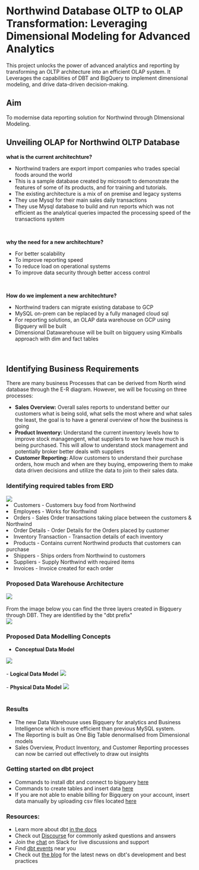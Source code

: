 # Northwind Database OLTP to OLAP Transformation: Leveraging Dimensional Modeling for Advanced Analytics
This project unlocks the power of advanced analytics and reporting by transforming an OLTP architecture into an efficient OLAP system. It Leverages the capabilities of DBT and BigQuery to implement dimensional modeling, and drive data-driven decision-making.

## Aim
To modernise data reporting solution for Northwind through DImensional Modeling.


## Unveiling OLAP for Northwind OLTP Database
<b>what is the current architechture?</b>

- Northwind traders are export import companies who trades special foods around the world
- This is a sample database created by microsoft to demonstrate the features of some of its products, and for training and tutorials.
- The existing architecture is a mix of on premise and legacy systems
- They use Mysql for their main sales daily transactions
- They use Mysql database to build and run reports which was not efficient as the analytical queries impacted the processing speed of the transactions system
<br>

<b>why the need for a new architechture?</b>

- For better scalability
- To improve reporting speed
- To reduce load on operational systems
- To improve data security through better access control
<br>

<b>How do we implement a new architechture?</b>

- Northwind traders can migrate existing database to GCP
- MySQL on-prem can be replaced by a fully managed cloud sql
- For reporting solutions, an OLAP data warehouse on GCP using Bigquery will be built
- Dimensional Datawarehouse will be built on bigquery using Kimballs approach with dim and fact tables
<br>



## Identifying Business Requirements
There are many business Processes that can be derived from North wind database through the E-R diagram. However, we will be focusing on three processes:
- <b>Sales Overview:</b> Overall sales reports to understand better our customers what is being sold, what sells the most where and what sales the least, the goal is to have a general overview of how the business is going
- <b>Product Inventory: </b>
Understand the current inventory levels how to improve stock managengent, what suppliers to we have how much is being purchased. This will allow to understand stock management and potentially broker better deals with suppliers
- <b>Customer Reporting: </b>
Allow customers to understand their purchase orders, how much and when are they buying, empowering them to make data driven decisions and utilize the data to join to their sales data.

### Identifying required tables from ERD
<img src="readme_images/northwind-oltp-erd.png">
<br>
<li>Customers - Customers buy food from Northwind</li>
<li>Employees - Works for Northwind</li>
<li>Orders - Sales Order transactions taking place between the customers & Northwind</li>
<li>Order Details - Order Details for the Orders placed by customer</li>
<li>Inventory Transaction - Transaction details of each inventory</li>
<li>Products - Contains current Northwind products that customers can purchase</li>
<li>Shippers - Ships orders from Northwind to customers</li>
<li>Suppliers - Supply Northwind with required items</li>
<li>Invoices - Invoice created for each order</li>



### Proposed Data Warehouse Architecture
<img src="readme_images/architecture.png">
<br><br>
From the image below you can find the three layers created in Bigquery through DBT. They are identified by the "dbt prefix"
<br>
<img src="readme_images/layers.png">


### Proposed Data Modelling Concepts
- <b>Conceptual Data Model</b>
<img src="readme_images/conceptual_model.png">
<br><br>
- <b>Logical Data Model</b>
<img src="readme_images/logical_model.png">
<br><br>
- <b>Physical Data Model</b>
<img src="readme_images/physical_model.png">
<br><br>


### Results
- The new Data Warehouse uses Bigquery for analytics and Business Intelligence which is more efficient than previous MySQL system.
- The Reporting is built as One Big Table denormalised from Dimensional models
- Sales Overview, Product Inventory, and Customer Reporting processes can now be carried out effectively to draw out insights


### Getting started on dbt project
- Commands to install dbt and connect to bigquery <a href="">here</a>
- Commands to create tables and insert data <a href="">here</a>
- If you are not able to enable billing for Bigquery on your account, insert data manually by uploading csv files located <a href="">here</a>



### Resources:
- Learn more about dbt [in the docs](https://docs.getdbt.com/docs/introduction)
- Check out [Discourse](https://discourse.getdbt.com/) for commonly asked questions and answers
- Join the [chat](https://community.getdbt.com/) on Slack for live discussions and support
- Find [dbt events](https://events.getdbt.com) near you
- Check out [the blog](https://blog.getdbt.com/) for the latest news on dbt's development and best practices
